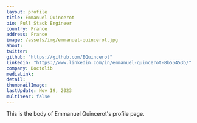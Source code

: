 ```yaml
---
layout: profile
title: Emmanuel Quincerot
bio: Full Stack Engineer
country: France
address: France
image: /assets/img/emmanuel-quincerot.jpg
about: 
twitter: 
github: "https://github.com/EQuincerot"
linkedin: "https://www.linkedin.com/in/emmanuel-quincerot-8b55453b/"
company: Doctolib
mediaLink:
detail: 
thumbnailImage:
lastUpdate: Nov 19, 2023
multiYear: false
---
```


This is the body of Emmanuel Quincerot's profile page.
